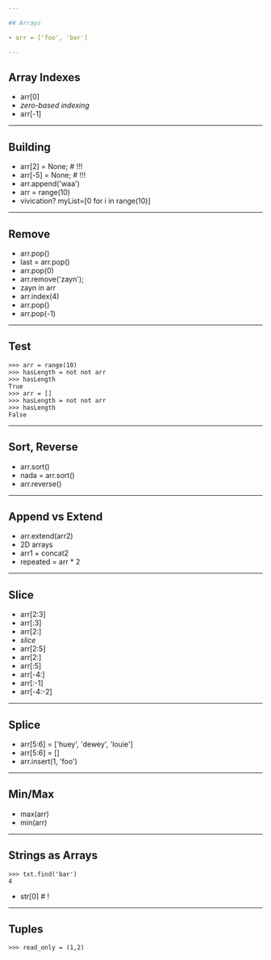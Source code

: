 ```yaml
---

## Arrays

- arr = ['foo', 'bar']

---
```


## Array Indexes

- arr[0]
- _zero-based indexing_
- arr[-1]

---

## Building

- arr[2] = None; # !!!
- arr[-5] = None; # !!!
- arr.append('waa')
- arr = range(10)
- vivication?  myList=[0 for i in range(10)]

---

## Remove

- arr.pop()
- last = arr.pop()
- arr.pop(0)
- arr.remove('zayn');
- zayn in arr
- arr.index(4)
- arr.pop()
- arr.pop(-1)

---

## Test

    >>> arr = range(10)
    >>> hasLength = not not arr
    >>> hasLength
    True
    >>> arr = []
    >>> hasLength = not not arr
    >>> hasLength
    False

---

## Sort, Reverse

- arr.sort()
- nada = arr.sort()
- arr.reverse()

---

## Append vs Extend

- arr.extend(arr2)
- 2D arrays
- arr1 + concat2
- repeated = arr * 2

---

## Slice

- arr[2:3]
- arr[:3]
- arr[2:]
- _slice_
- arr[2:5]
- arr[2:]
- arr[:5]
- arr[-4:]
- arr[:-1]
- arr[-4:-2]

---

## Splice

- arr[5:6] = ['huey', 'dewey', 'louie']
- arr[5:6] = []
- arr.insert(1, 'foo')

---

## Min/Max

- max(arr)
- min(arr)

---

## Strings as Arrays

    >>> txt.find('bar')
    4

- str[0] # !

---

## Tuples

    >>> read_only = (1,2)

<!--

-->
